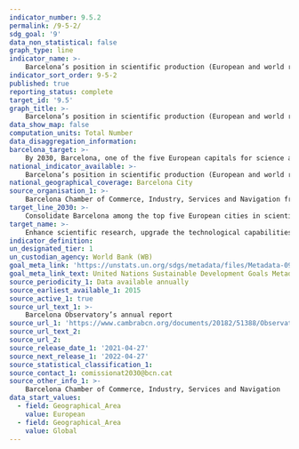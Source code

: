 ```yaml
---
indicator_number: 9.5.2
permalink: /9-5-2/
sdg_goal: '9'
data_non_statistical: false
graph_type: line
indicator_name: >-
    Barcelona’s position in scientific production (European and world ranking)
indicator_sort_order: 9-5-2
published: true
reporting_status: complete
target_id: '9.5'
graph_title: >-
    Barcelona’s position in scientific production (European and world ranking)
data_show_map: false
computation_units: Total Number
data_disaggregation_information:
barcelona_target: >-
    By 2030, Barcelona, one of the five European capitals for science and innovation
national_indicator_available: >-
    Barcelona’s position in scientific production (European and world ranking)
national_geographical_coverage: Barcelona City
source_organisation_1: >-
    Barcelona Chamber of Commerce, Industry, Services and Navigation from SCI (Science Citation Index)
target_line_2030: >-
    Consolidate Barcelona among the top five European cities in scientific production
target_name: >-
    Enhance scientific research, upgrade the technological capabilities of industrial sectors in all countries, in particular developing countries, including the fostering of innovation and substantially increasing, by 2030, the number of research and development workers per one million people, as well as public and private research and development spending
indicator_definition:
un_designated_tier: 1
un_custodian_agency: World Bank (WB)
goal_meta_link: 'https://unstats.un.org/sdgs/metadata/files/Metadata-09-05-02.pdf'
goal_meta_link_text: United Nations Sustainable Development Goals Metadata (pdf 894kB)
source_periodicity_1: Data available annually
source_earliest_available_1: 2015
source_active_1: true
source_url_text_1: >-
    Barcelona Observatory’s annual report
source_url_1: 'https://www.cambrabcn.org/documents/20182/51388/Observatori+2022_cat_interactiu.pdf/8019e340-f08b-38e9-2634-82df6f6fb956'
source_url_text_2: 
source_url_2: 
source_release_date_1: '2021-04-27'
source_next_release_1: '2022-04-27'
source_statistical_classification_1: 
source_contact_1: comissionat2030@bcn.cat
source_other_info_1: >-
    Barcelona Chamber of Commerce, Industry, Services and Navigation
data_start_values:
  - field: Geographical_Area
    value: European
  - field: Geographical_Area
    value: Global
---
```

